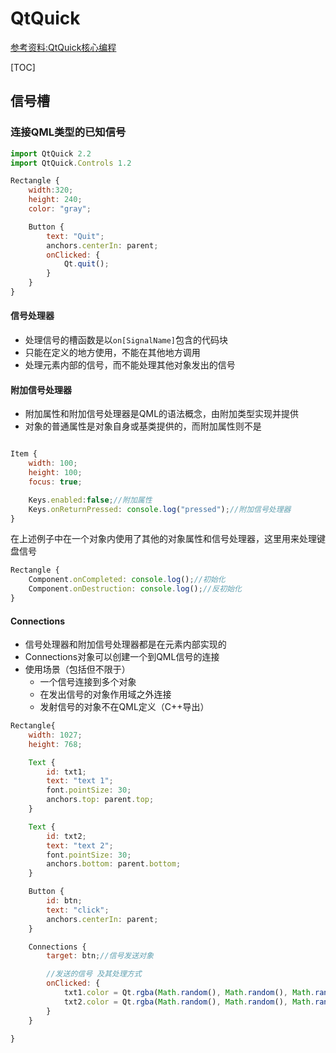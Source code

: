 # QtQuick

[参考资料:QtQuick核心编程](https://book.douban.com/subject/26274183/)

[TOC]

## 信号槽

### 连接QML类型的已知信号

```js
import QtQuick 2.2
import QtQuick.Controls 1.2

Rectangle {
    width:320;
    height: 240;
    color: "gray";

    Button {
        text: "Quit";
        anchors.centerIn: parent;
        onClicked: {
            Qt.quit();
        }
    }
}
```

#### 信号处理器

- 处理信号的槽函数是以`on[SignalName]`包含的代码块  
- 只能在定义的地方使用，不能在其他地方调用  
- 处理元素内部的信号，而不能处理其他对象发出的信号  

#### 附加信号处理器

- 附加属性和附加信号处理器是QML的语法概念，由附加类型实现并提供  
- 对象的普通属性是对象自身或基类提供的，而附加属性则不是  

```js

Item {
    width: 100;
    height: 100;
    focus: true;

    Keys.enabled:false;//附加属性
    Keys.onReturnPressed: console.log("pressed");//附加信号处理器
}
```

在上述例子中在一个对象内使用了其他的对象属性和信号处理器，这里用来处理键盘信号  

```js
Rectangle {
    Component.onCompleted: console.log();//初始化
    Component.onDestruction: console.log();//反初始化
}
```

#### Connections

- 信号处理器和附加信号处理器都是在元素内部实现的  
- Connections对象可以创建一个到QML信号的连接  
- 使用场景（包括但不限于）  
  - 一个信号连接到多个对象  
  - 在发出信号的对象作用域之外连接  
  - 发射信号的对象不在QML定义（C++导出）  

```js
Rectangle{
    width: 1027;
    height: 768;

    Text {
        id: txt1;
        text: "text 1";
        font.pointSize: 30;
        anchors.top: parent.top;
    }

    Text {
        id: txt2;
        text: "text 2";
        font.pointSize: 30;
        anchors.bottom: parent.bottom;
    }

    Button {
        id: btn;
        text: "click";
        anchors.centerIn: parent;
    }

    Connections {
        target: btn;//信号发送对象

        //发送的信号 及其处理方式
        onClicked: {
            txt1.color = Qt.rgba(Math.random(), Math.random(), Math.random(), 1);
            txt2.color = Qt.rgba(Math.random(), Math.random(), Math.random(), 1);
        }
    }

}
```